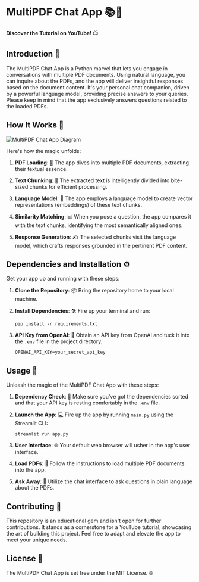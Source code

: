 # MultiPDF Chat App 📚💬

**Discover the Tutorial on YouTube!** 📺

## Introduction 🚀
The MultiPDF Chat App is a Python marvel that lets you engage in conversations with multiple PDF documents. Using natural language, you can inquire about the PDFs, and the app will deliver insightful responses based on the document content. It's your personal chat companion, driven by a powerful language model, providing precise answers to your queries. Please keep in mind that the app exclusively answers questions related to the loaded PDFs.

## How It Works 🤖
![MultiPDF Chat App Diagram](./docs/PDF-LangChain.jpg)

Here's how the magic unfolds:

1. **PDF Loading**: 📄 The app dives into multiple PDF documents, extracting their textual essence.

2. **Text Chunking**: 📝 The extracted text is intelligently divided into bite-sized chunks for efficient processing.

3. **Language Model**: 🧠 The app employs a language model to create vector representations (embeddings) of these text chunks.

4. **Similarity Matching**: 📊 When you pose a question, the app compares it with the text chunks, identifying the most semantically aligned ones.

5. **Response Generation**: ✍️ The selected chunks visit the language model, which crafts responses grounded in the pertinent PDF content.

## Dependencies and Installation ⚙️
Get your app up and running with these steps:

1. **Clone the Repository**: 📦 Bring the repository home to your local machine.

2. **Install Dependencies**: 🛠️ Fire up your terminal and run:
   ```
   pip install -r requirements.txt
   ```

3. **API Key from OpenAI**: 🔑 Obtain an API key from OpenAI and tuck it into the `.env` file in the project directory.
   ```env
   OPENAI_API_KEY=your_secret_api_key
   ```

## Usage 📝
Unleash the magic of the MultiPDF Chat App with these steps:

1. **Dependency Check**: 🧐 Make sure you've got the dependencies sorted and that your API key is resting comfortably in the `.env` file.

2. **Launch the App**: 💻 Fire up the app by running `main.py` using the Streamlit CLI:
   ```
   streamlit run app.py
   ```

3. **User Interface**: 🌐 Your default web browser will usher in the app's user interface.

4. **Load PDFs**: 📂 Follow the instructions to load multiple PDF documents into the app.

5. **Ask Away**: 💬 Utilize the chat interface to ask questions in plain language about the PDFs.

## Contributing 🌟
This repository is an educational gem and isn't open for further contributions. It stands as a cornerstone for a YouTube tutorial, showcasing the art of building this project. Feel free to adapt and elevate the app to meet your unique needs.

## License 📜
The MultiPDF Chat App is set free under the MIT License. 🌐
